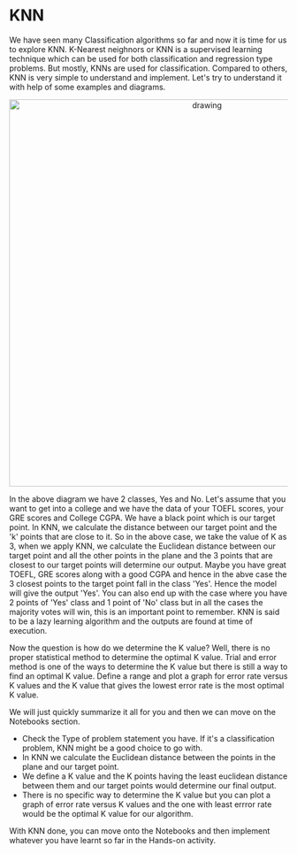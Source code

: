 # KNN
We have seen many Classification algorithms so far and now it is time for us to explore KNN. K-Nearest neighnors or KNN is a supervised learning technique which can be used for both classification and regression type problems. But mostly, KNNs are used for classification. Compared to others, KNN is very simple to understand and implement. Let's try to understand it with help of some examples and diagrams.</br>

<p align="center">
<img src="https://github.com/OneStep-elecTRON/ContentSection/blob/main/Courses/easy_track/KNN/Knn-1.png" alt="drawing" width="700"/>
</p>

In the above diagram we have 2 classes, Yes and No. Let's assume that you want to get into a college and we have the data of your TOEFL scores, your GRE scores and College CGPA. We have a black point which is our target point. In KNN, we calculate the distance between our target point and the 'k' points that are close to it. So in the above case, we take the value of K as 3, when we apply KNN, we calculate the Euclidean distance between our target point and all the other points in the plane and the 3 points that are closest to our target points will determine our output. Maybe you have great TOEFL, GRE scores along with a good CGPA and hence in the abve case the 3 closest points to the target point fall in the class 'Yes'. Hence the model will give the output 'Yes'. You can also end up with the case where you have 2 points of 'Yes' class and 1 point of 'No' class but in all the cases the majority votes will win, this is an important point to remember. KNN is said to be a lazy learning algorithm and the outputs are found at time of execution. </br>

Now the question is how do we determine the K value? Well, there is no proper statistical method to determine the optimal K value. Trial and error method is one of the ways to determine the K value but there is still a way to find an optimal K value. Define a range and plot a graph for error rate versus K values and the K value that gives the lowest error rate is the most optimal K value.</br>

We will just quickly summarize it all for you and then we can move on the Notebooks section.
- Check the Type of problem statement you have. If it's a classification problem, KNN might be a good choice to go with.
- In KNN we calculate the Euclidean distance between the points in the plane and our target point.
- We define a K value and the K points having the least euclidean distance between them and our target points would determine our final output.
- There is no specific way to determine the K value but you can plot a graph of error rate versus K values and the one with least errror rate would be the optimal K value for our algorithm.</br>

With KNN done, you can move onto the Notebooks and then implement whatever you have learnt so far in the Hands-on activity.</br>
